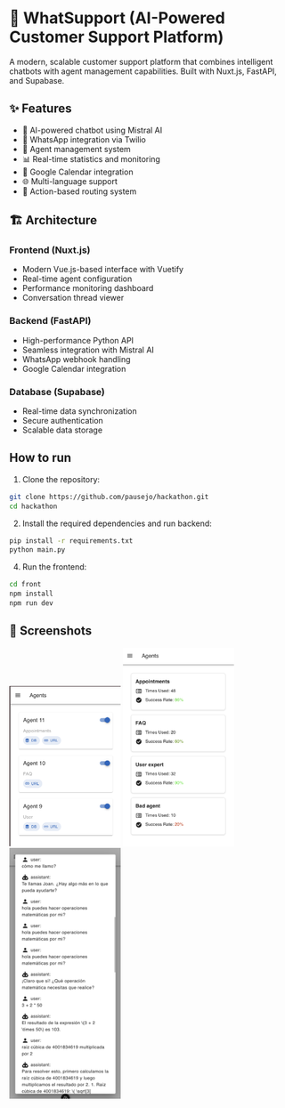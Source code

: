 # 🤖 WhatSupport (AI-Powered Customer Support Platform)

A modern, scalable customer support platform that combines intelligent chatbots with agent management capabilities. Built with Nuxt.js, FastAPI, and Supabase.

## ✨ Features

- 🤖 AI-powered chatbot using Mistral AI
- 📱 WhatsApp integration via Twilio
- 👥 Agent management system
- 📊 Real-time statistics and monitoring
- 📅 Google Calendar integration
- 🌐 Multi-language support
- 🎯 Action-based routing system

## 🏗️ Architecture

### Frontend (Nuxt.js)

- Modern Vue.js-based interface with Vuetify
- Real-time agent configuration
- Performance monitoring dashboard
- Conversation thread viewer

### Backend (FastAPI)

- High-performance Python API
- Seamless integration with Mistral AI
- WhatsApp webhook handling
- Google Calendar integration

### Database (Supabase)

- Real-time data synchronization
- Secure authentication
- Scalable data storage

## How to run

1. Clone the repository:

```bash
git clone https://github.com/pausejo/hackathon.git
cd hackathon
```

2. Install the required dependencies and run backend:

```bash
pip install -r requirements.txt
python main.py
```

4. Run the frontend:

```bash
cd front
npm install
npm run dev
```

## 📸 Screenshots

<img src="front/screenshots/config.png" width="200">
<img src="front/screenshots/stats.png" width="200">
<img src="front/screenshots/threads.png" width=200">
